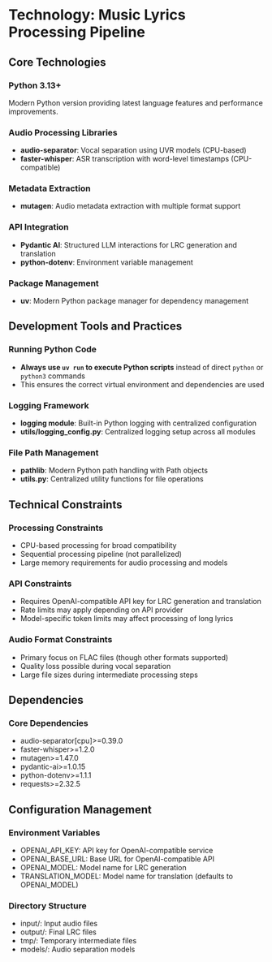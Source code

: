 # Technology: Music Lyrics Processing Pipeline

## Core Technologies

### Python 3.13+
Modern Python version providing latest language features and performance improvements.

### Audio Processing Libraries
- **audio-separator**: Vocal separation using UVR models (CPU-based)
- **faster-whisper**: ASR transcription with word-level timestamps (CPU-compatible)

### Metadata Extraction
- **mutagen**: Audio metadata extraction with multiple format support

### API Integration
- **Pydantic AI**: Structured LLM interactions for LRC generation and translation
- **python-dotenv**: Environment variable management

### Package Management
- **uv**: Modern Python package manager for dependency management

## Development Tools and Practices

### Running Python Code
- **Always use `uv run` to execute Python scripts** instead of direct `python` or `python3` commands
- This ensures the correct virtual environment and dependencies are used

### Logging Framework
- **logging module**: Built-in Python logging with centralized configuration
- **utils/logging_config.py**: Centralized logging setup across all modules

### File Path Management
- **pathlib**: Modern Python path handling with Path objects
- **utils.py**: Centralized utility functions for file operations

## Technical Constraints

### Processing Constraints
- CPU-based processing for broad compatibility
- Sequential processing pipeline (not parallelized)
- Large memory requirements for audio processing and models

### API Constraints
- Requires OpenAI-compatible API key for LRC generation and translation
- Rate limits may apply depending on API provider
- Model-specific token limits may affect processing of long lyrics

### Audio Format Constraints
- Primary focus on FLAC files (though other formats supported)
- Quality loss possible during vocal separation
- Large file sizes during intermediate processing steps

## Dependencies

### Core Dependencies
- audio-separator[cpu]>=0.39.0
- faster-whisper>=1.2.0
- mutagen>=1.47.0
- pydantic-ai>=1.0.15
- python-dotenv>=1.1.1
- requests>=2.32.5

## Configuration Management

### Environment Variables
- OPENAI_API_KEY: API key for OpenAI-compatible service
- OPENAI_BASE_URL: Base URL for OpenAI-compatible API
- OPENAI_MODEL: Model name for LRC generation
- TRANSLATION_MODEL: Model name for translation (defaults to OPENAI_MODEL)

### Directory Structure
- input/: Input audio files
- output/: Final LRC files
- tmp/: Temporary intermediate files
- models/: Audio separation models